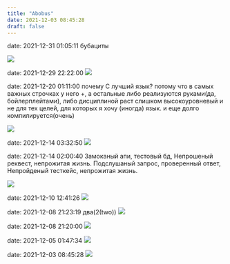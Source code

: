 ```yaml
---
title: "Abobus"
date: 2021-12-03 08:45:28
draft: false
---
```


date: 2021-12-31 01:05:11
бубациты

![](/img/vk/Pvp62u8fM4A.jpg)

date: 2021-12-29 22:22:00
![](/img/vk/mWBfYv3rKAI.jpg)

date: 2021-12-20 01:11:00
почему С лучший язык? потому что в самых важных строчках у него +, а остальные либо реализуются руками(да, бойлерплейтами), либо дисциплиной
раст слишком высокоуровневый и не для тех целей, для которых я хочу (иногда) язык. и еще долго компилируется(очень)

![](/img/vk/Mf5k3mUFZ5U.jpg)

date: 2021-12-14 03:32:50
![](/img/vk/7LfGSYrpDG8.jpg)

date: 2021-12-14 02:00:40
Замоканый апи, тестовый бд,
Непрошеный реквест, непрожитая жизнь.
Подслушаный запрос, проверенный ответ,
Непройденый тесткейс, непрожитая жизнь.

![](/img/vk/FSygwQKL8K0.jpg)

date: 2021-12-10 12:41:26
![](/img/vk/rfB6QhG9-Uc.jpg)

date: 2021-12-08 21:23:19
два(2(two))
![](/img/vk/pGfOOqmRYCY.jpg)

date: 2021-12-08 21:20:00
![](/img/vk/KxoS5vJA7YU.jpg)

date: 2021-12-05 01:47:34
![](/img/vk/m9z0ROeVaUY.jpg)

date: 2021-12-03 08:45:28
![](/img/vk/PQkMGwelOS8.jpg)
